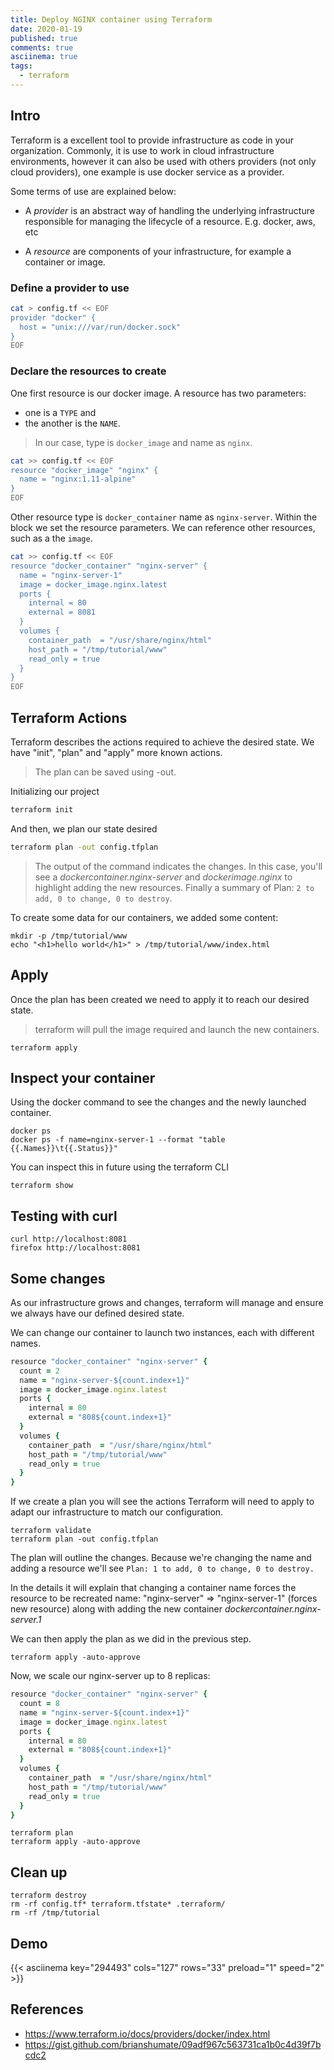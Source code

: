 ```yaml
---
title: Deploy NGINX container using Terraform
date: 2020-01-19
published: true
comments: true
asciinema: true
tags:
  - terraform
---
```


## Intro 

Terraform is a excellent tool to provide infrastructure as code in your organization. Commonly, it is use to work in cloud infrastructure environments, however it can also be used with others providers (not only cloud providers), one example is use docker service as a provider. 

Some terms of use are explained below:

* A _provider_ is an abstract way of handling the underlying infrastructure responsible for managing the lifecycle of a resource. E.g. docker, aws, etc

* A _resource_ are components of your infrastructure, for example a container or image.


### Define a provider to use

```bash
cat > config.tf << EOF
provider "docker" {
  host = "unix:///var/run/docker.sock"
}
EOF
```

### Declare the resources to create 

One first resource is our docker image. A resource has two parameters:

* one is a `TYPE` and 
* the another is the `NAME`. 

> In our case, type is `docker_image` and name as `nginx`. 

```bash
cat >> config.tf << EOF
resource "docker_image" "nginx" {
  name = "nginx:1.11-alpine"
}
EOF
```

Other resource type is `docker_container` name as `nginx-server`. Within the block we set the resource parameters. We can reference other resources, such as a the `image`.

```bash
cat >> config.tf << EOF
resource "docker_container" "nginx-server" {
  name = "nginx-server-1"
  image = docker_image.nginx.latest
  ports {
    internal = 80
    external = 8081
  }
  volumes {
    container_path  = "/usr/share/nginx/html"
    host_path = "/tmp/tutorial/www"
    read_only = true
  }
}
EOF
```

## Terraform Actions

Terraform describes the actions required to achieve the desired state. We have "init", "plan" and "apply" more known actions. 

> The plan can be saved using -out. 

Initializing our project 

```sh
terraform init
```

And then, we plan our state desired

```sh
terraform plan -out config.tfplan
```

> The output of the command indicates the changes. In this case, you'll see a _dockercontainer.nginx-server_ and _dockerimage.nginx_ to highlight adding the new resources.
> Finally a summary of Plan: `2 to add, 0 to change, 0 to destroy`.

To create some data for our containers, we added some content:

```console
mkdir -p /tmp/tutorial/www
echo "<h1>hello world</h1>" > /tmp/tutorial/www/index.html
```

## Apply 

Once the plan has been created we need to apply it to reach our desired state.

> terraform will pull the image required and launch the new containers.

```shell
terraform apply
```

## Inspect your container 

Using the docker command to see the changes and the newly launched container.

```shell
docker ps
docker ps -f name=nginx-server-1 --format "table {{.Names}}\t{{.Status}}"
```

You can inspect this in future using the terraform CLI

```shell
terraform show
```

## Testing with curl

```shell
curl http://localhost:8081
firefox http://localhost:8081
```

## Some changes

As our infrastructure grows and changes, terraform will manage and ensure we always have our defined desired state.

We can change our container to launch two instances, each with different names.

```ruby
resource "docker_container" "nginx-server" {
  count = 2
  name = "nginx-server-${count.index+1}"
  image = docker_image.nginx.latest
  ports {
    internal = 80
    external = "808${count.index+1}"
  }
  volumes {
    container_path  = "/usr/share/nginx/html"
    host_path = "/tmp/tutorial/www"
    read_only = true
  }
}
```

If we create a plan you will see the actions Terraform will need to apply to adapt our infrastructure to match our configuration.

```shell
terraform validate
terraform plan -out config.tfplan
```

The plan will outline the changes. Because we're changing the name and adding a resource we'll see `Plan: 1 to add, 0 to change, 0 to destroy.`

In the details it will explain that changing a container name forces the resource to be recreated name: "nginx-server" => "nginx-server-1" (forces new resource) along with adding the new container _dockercontainer.nginx-server.1_

We can then apply the plan as we did in the previous step.

```shell
terraform apply -auto-approve
```

Now, we scale our nginx-server up to 8 replicas:

```ruby
resource "docker_container" "nginx-server" {
  count = 8
  name = "nginx-server-${count.index+1}"
  image = docker_image.nginx.latest
  ports {
    internal = 80
    external = "808${count.index+1}"
  }
  volumes {
    container_path  = "/usr/share/nginx/html"
    host_path = "/tmp/tutorial/www"
    read_only = true
  }
}
```

```shell
terraform plan
terraform apply -auto-approve
```

## Clean up

```shell
terraform destroy
rm -rf config.tf* terraform.tfstate* .terraform/
rm -rf /tmp/tutorial
```

## Demo

{{< asciinema key="294493" cols="127" rows="33" preload="1" speed="2" >}}

## References

- https://www.terraform.io/docs/providers/docker/index.html
- https://gist.github.com/brianshumate/09adf967c563731ca1b0c4d39f7bcdc2

